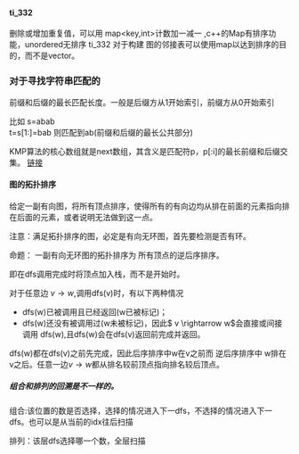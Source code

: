 #### ti_332
删除或增加重复值，可以用 map<key,int>计数加一减一 ,c++的Map有排序功能，unordered无排序
ti_332
对于构建 图的邻接表可以使用map以达到排序的目的，而不是vector。 

### 对于寻找字符串匹配的 
前缀和后缀的最长匹配长度。一般是后缀方从1开始索引，前缀方从0开始索引

比如 s=abab\
t=s\[1:\]=bab
则匹配到ab(前缀和后缀的最长公共部分)

KMP算法的核心数组就是next数组，其含义是匹配符p，p\[:i]的最长前缀和后缀交集。
[链接](https://www.zhihu.com/question/21923021)

#### 图的拓扑排序

给定一副有向图，将所有顶点排序，使得所有的有向边均从排在前面的元素指向排在后面的元素，或者说明无法做到这一点。

注意：满足拓扑排序的图，必定是有向无环图，首先要检测是否有环。

命题： 一副有向无环图的拓扑排序为 所有顶点的逆后序排序。

即在dfs调用完成时将顶点加入栈，而不是开始时。

对于任意边 $v \rightarrow w$,调用dfs(v)时，有以下两种情况
* dfs(w)已被调用且已经返回(w已被标记)；
* dfs(w)还没有被调用过(w未被标记)，因此$ v \rightarrow w$会直接或间接调用 dfs(w),且dfs(w)会在dfs(v)返回前完成并返回。
  
dfs(w)都在dfs(v)之前先完成，因此后序排序中w在v之前而 逆后序排序中 w排在v之后。任意一边$v \rightarrow w$都从排名较前顶点指向排名较后顶点。

#####  组合和排列的回溯是不一样的。
组合:该位置的数是否选择，选择的情况进入下一dfs，不选择的情况进入下一dfs。也可以是从当前的idx往后扫描

排列：该层dfs选择哪一个数，全层扫描

 